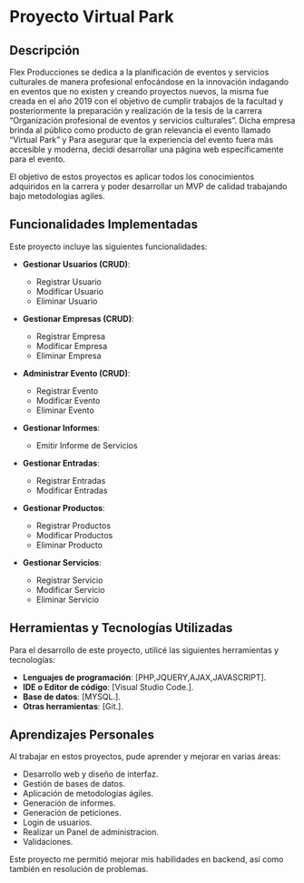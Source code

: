 # Proyecto Virtual Park

## Descripción
Flex Producciones se dedica a la planificación de eventos y servicios culturales de
manera profesional enfocándose en la innovación indagando en eventos que no
existen y creando proyectos nuevos, la misma fue creada en el año 2019 con el
objetivo de cumplir trabajos de la facultad y posteriormente la preparación y
realización de la tesis de la carrera “Organización profesional de eventos y servicios
culturales”. Dicha empresa brinda al público como producto de gran relevancia el evento llamado
“Virtual Park” y  Para asegurar que la experiencia del evento fuera más accesible y moderna, decidí desarrollar una página web específicamente para el evento.

El objetivo de estos proyectos es aplicar todos los conocimientos adquiridos en la carrera y poder desarrollar un MVP de calidad trabajando bajo metodologias agiles.


## Funcionalidades Implementadas
Este proyecto incluye las siguientes funcionalidades:
- **Gestionar Usuarios (CRUD)**:
  - Registrar Usuario
  - Modificar Usuario
  - Eliminar Usuario

- **Gestionar Empresas (CRUD)**:
  - Registrar Empresa
  - Modificar Empresa
  - Eliminar Empresa

- **Administrar Evento (CRUD)**:
  - Registrar Evento
  - Modificar Evento
  - Eliminar Evento

- **Gestionar Informes**:
  - Emitir Informe de Servicios

- **Gestionar Entradas**:
  - Registrar Entradas
  - Modificar Entradas

- **Gestionar Productos**:
  - Registrar Productos
  - Modificar Productos
  - Eliminar Producto

- **Gestionar Servicios**:
  - Registrar Servicio
  - Modificar Servicio
  - Eliminar Servicio




## Herramientas y Tecnologías Utilizadas
Para el desarrollo de este proyecto, utilicé las siguientes herramientas y tecnologías:
- **Lenguajes de programación**: [PHP,JQUERY,AJAX,JAVASCRIPT].
- **IDE o Editor de código**: [Visual Studio Code.].
- **Base de datos**: [MYSQL.].
- **Otras herramientas**: [Git.].

## Aprendizajes Personales
Al trabajar en estos proyectos, pude aprender y mejorar en varias áreas:
-  Desarrollo web y diseño de interfaz.
-  Gestión de bases de datos.
-  Aplicación de metodologías ágiles.
-  Generación de informes.
-  Generación de peticiones.
-  Login de usuarios.
-  Realizar un Panel de administracion.
-  Validaciones.
  
Este proyecto me permitió mejorar mis habilidades en backend, así como también en resolución de problemas.

